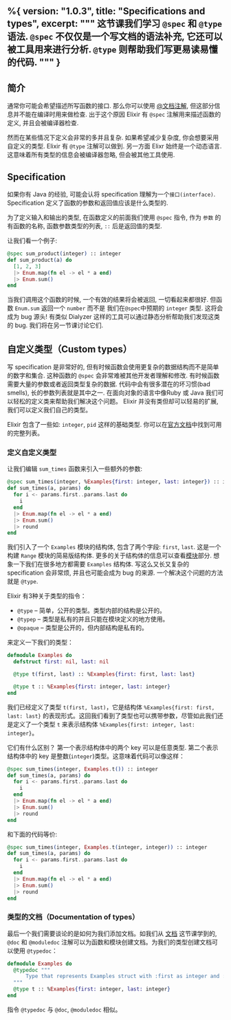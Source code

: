 %{
  version: "1.0.3",
  title: "Specifications and types",
  excerpt: """
  这节课我们学习 `@spec` 和 `@type` 语法. `@spec` 不仅仅是一个写文档的语法补充, 它还可以被工具用来进行分析. `@type` 则帮助我们写更易读易懂的代码.
  """
}
---

## 简介

通常你可能会希望描述所写函数的接口. 那么你可以使用 [@文档注解](/zh-hans/lessons/basics/documentation), 但这部分信息并不能在编译时用来做检查. 出于这个原因 Elixir 有 `@spec` 注解用来描述函数的定义, 并且会被编译器检查.

然而在某些情况下定义会非常的多并且复杂. 如果希望减少复杂度, 你会想要采用自定义的类型. Elixir 有 `@type` 注解可以做到. 另一方面 Elixr 始终是一个动态语言. 这意味着所有类型的信息会被编译器忽略, 但会被其他工具使用.

## Specification

如果你有 Java 的经验, 可能会认将 specification 理解为一个`接口(interface)`. Specification 定义了函数的参数和返回值应该是什么类型的.

为了定义输入和输出的类型, 在函数定义的前面我们使用 `@spec` 指令, 作为 `参数` 的有函数的名称, 函数参数类型的列表, `::` 后是返回值的类型.

让我们看一个例子:

```elixir
@spec sum_product(integer) :: integer
def sum_product(a) do
  [1, 2, 3]
  |> Enum.map(fn el -> el * a end)
  |> Enum.sum()
end
```

当我们调用这个函数的时候, 一个有效的结果将会被返回, 一切看起来都很好. 但函数 `Enum.sum` 返回一个 `number` 而不是 我们在`@spec`中预期的 `integer` 类型. 这将会成为 bug 源头! 有类似 Dialyzer 这样的工具可以通过静态分析帮助我们发现这类的 bug. 我们将在另一节课讨论它们.

## 自定义类型（Custom types）

写 specification 是非常好的, 但有时候函数会使用更复杂的数据结构而不是简单的数字和集合. 这种函数的 `@spec` 会非常难被其他开发者理解和修改. 有时候函数需要大量的参数或者返回类型复杂的数据. 代码中会有很多潜在的坏习惯(bad smells), 长的参数列表就是其中之一. 在面向对象的语言中像Ruby 或 Java 我们可以轻松的定义类来帮助我们解决这个问题。 Elixir 并没有类但却可以轻易的扩展, 我们可以定义我们自己的类型。

Elixir 包含了一些如: `integer`, `pid` 这样的基础类型. 你可以在[官方文档](https://hexdocs.pm/elixir/typespecs.html#types-and-their-syntax)中找到可用的完整列表。

### 定义自定义类型

让我们编辑 `sum_times` 函数来引入一些额外的参数:

```elixir
@spec sum_times(integer, %Examples{first: integer, last: integer}) :: integer
def sum_times(a, params) do
  for i <- params.first..params.last do
    i
  end
  |> Enum.map(fn el -> el * a end)
  |> Enum.sum()
  |> round
end
```

我们引入了一个 `Examples` 模块的结构体, 包含了两个字段: `first`, `last`. 这是一个构建 `Range` 模块的简易版结构体. 更多的关于结构体的信息可以查看[模块](/zh-hans/lessons/basics/modules#structs)部分. 想象一下我们在很多地方都需要 `Examples` 结构体. 写这么又长又复杂的 specification 会非常烦, 并且也可能会成为 bug 的来源. 一个解决这个问题的方法就是 `@type`.

Elixir 有3种关于类型的指令：

- `@type` – 简单，公开的类型。类型内部的结构是公开的。
- `@typep` – 类型是私有的并且只能在模块定义的地方使用。
- `@opaque` – 类型是公开的，但内部结构是私有的。

来定义一下我们的类型：

```elixir
defmodule Examples do
  defstruct first: nil, last: nil

  @type t(first, last) :: %Examples{first: first, last: last}

  @type t :: %Examples{first: integer, last: integer}
end
```

我们已经定义了类型 `t(first, last)`，它是结构体 `%Examples{first: first, last: last}` 的表现形式。这回我们看到了类型也可以携带参数，尽管如此我们还是定义了一个类型 `t` 来表示结构体 `%Examples{first: integer, last: integer}`。

它们有什么区别？ 第一个表示结构体中的两个 key 可以是任意类型. 第二个表示结构体中的 key 是整数(`integer`)类型。这意味着代码可以像这样：

```elixir
@spec sum_times(integer, Examples.t()) :: integer
def sum_times(a, params) do
  for i <- params.first..params.last do
    i
  end
  |> Enum.map(fn el -> el * a end)
  |> Enum.sum()
  |> round
end
```

和下面的代码等价:

```elixir
@spec sum_times(integer, Examples.t(integer, integer)) :: integer
def sum_times(a, params) do
  for i <- params.first..params.last do
    i
  end
  |> Enum.map(fn el -> el * a end)
  |> Enum.sum()
  |> round
end
```

### 类型的文档（Documentation of types）

最后一个我们需要谈论的是如何为我们添加文档。如我们从 [文档](/zh-hans/lessons/basics/documentation) 这节课学到的, `@doc` 和 `@moduledoc` 注解可以为函数和模块创建文档。为我们的类型创建文档可以使用 `@typedoc`：

```elixir
defmodule Examples do
  @typedoc """
      Type that represents Examples struct with :first as integer and :last as integer.
  """
  @type t :: %Examples{first: integer, last: integer}
end
```

指令 `@typedoc` 与 `@doc`, `@moduledoc` 相似。
